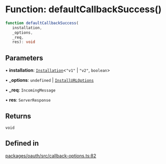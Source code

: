 # Function: defaultCallbackSuccess()

```ts
function defaultCallbackSuccess(
   installation, 
   _options, 
   _req, 
   res): void
```

## Parameters

• **installation**: [`Installation`](Interface.Installation.md)\<`"v1"` \| `"v2"`, `boolean`\>

• **\_options**: `undefined` \| [`InstallURLOptions`](Interface.InstallURLOptions.md)

• **\_req**: `IncomingMessage`

• **res**: `ServerResponse`

## Returns

`void`

## Defined in

[packages/oauth/src/callback-options.ts:82](https://github.com/slackapi/node-slack-sdk/blob/main/packages/oauth/src/callback-options.ts#L82)
